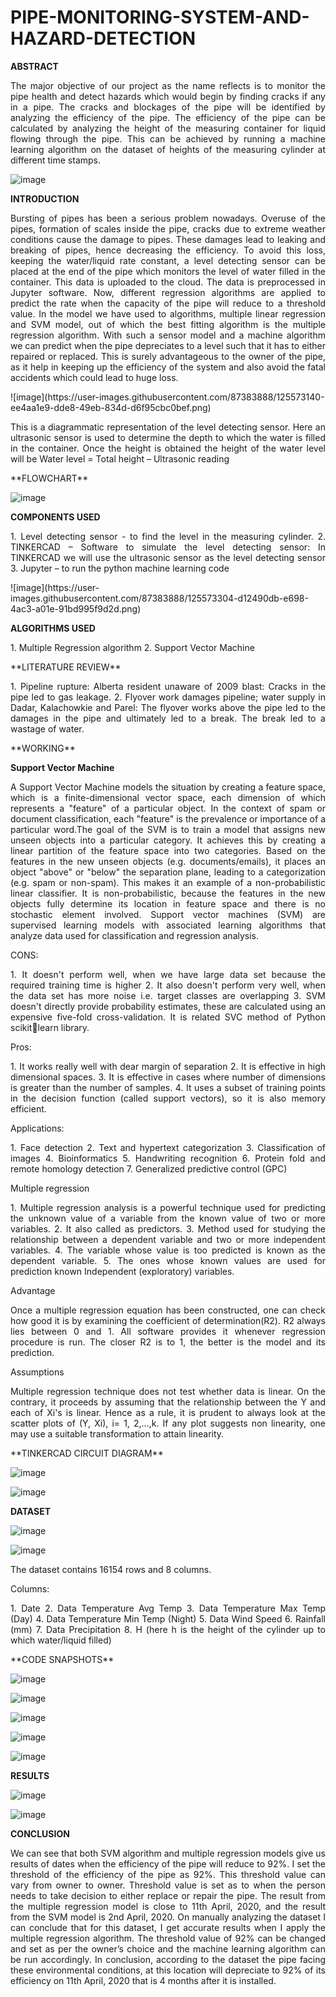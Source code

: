 # PIPE-MONITORING-SYSTEM-AND-HAZARD-DETECTION

**ABSTRACT**
<p align = "justify">
The major objective of our project as the name reflects is to monitor the pipe health and detect hazards which would begin by finding cracks if any in a pipe. The cracks 
and blockages of the pipe will be identified by analyzing the efficiency of the pipe. The efficiency of the pipe can be calculated by analyzing the height of the measuring 
container for liquid flowing through the pipe. This can be achieved by running a machine learning algorithm on the dataset of heights of the measuring cylinder at different time stamps.
</p>

![image](https://user-images.githubusercontent.com/87383888/125573005-be1fb399-e547-4193-b6eb-5461d78fc757.png)

**INTRODUCTION**
<p align = "justify">
Bursting of pipes has been a serious problem nowadays. Overuse of the pipes, formation of scales inside the pipe, cracks due to extreme weather conditions cause 
the damage to pipes. These damages lead to leaking and breaking of pipes, hence decreasing the efficiency. To avoid this loss, keeping the water/liquid rate constant, 
a level detecting sensor can be placed at the end of the pipe which monitors the level of water filled in the container. This data is uploaded to the cloud. 
The data is preprocessed in Jupyter software. Now, different regression algorithms are applied to predict the rate when the capacity of the pipe will reduce to a threshold value. In the model we have used to algorithms, multiple linear regression and SVM model, out of which the best fitting algorithm is the multiple regression algorithm. With such a sensor model and a machine algorithm we can predict when the pipe depreciates to a level such that it has to either repaired or replaced. This is surely advantageous to the owner of the pipe, as it help in keeping up the efficiency of the system and also avoid the fatal accidents which could lead to huge loss.
</p>
![image](https://user-images.githubusercontent.com/87383888/125573140-ee4aa1e9-dde8-49eb-834d-d6f95cbc0bef.png)
<p align = "justify">
This is a diagrammatic representation of the level detecting sensor. Here an ultrasonic sensor is used to determine the depth to which the water is filled in the 
container. Once the height is obtained the height of the water level will be Water level = Total height – Ultrasonic reading 
</p>
**FLOWCHART**

![image](https://user-images.githubusercontent.com/87383888/125573235-f0527e55-85e2-4e35-af35-426079ba90bf.png)

**COMPONENTS USED**
<p align = "justify">
1. Level detecting sensor - to find the level in the measuring cylinder.
2. TINKERCAD – Software to simulate the level detecting sensor: In TINKERCAD we will use the ultrasonic sensor as the level detecting sensor
3. Jupyter – to run the python machine learning code
</p>
![image](https://user-images.githubusercontent.com/87383888/125573304-d12490db-e698-4ac3-a01e-91bd995f9d2d.png)

**ALGORITHMS USED**
<p align = "justify">
1. Multiple Regression algorithm
2. Support Vector Machine
</p>
**LITERATURE REVIEW**
<p align = "justify">
1. Pipeline rupture: Alberta resident unaware of 2009 blast: Cracks in the pipe led to gas leakage.
2. Flyover work damages pipeline; water supply in Dadar, Kalachowkie and Parel: The flyover works above the pipe led to the damages in the pipe and ultimately led to a 
break. The break led to a wastage of water. 
</p>
**WORKING**

**Support Vector Machine**
<p align = "justify">
A Support Vector Machine models the situation by creating a feature space, which is a finite-dimensional vector space, each dimension of which represents a "feature" 
of a particular object. In the context of spam or document classification, each "feature" is the prevalence or importance of a particular word.The goal of the SVM is to train a model that assigns new unseen objects into a particular category. It achieves this by creating a linear partition of the feature space into two categories. Based on the features in the new unseen objects (e.g. documents/emails), it places an object "above" or "below" the separation plane, leading to a categorization (e.g. spam or non-spam). This makes it an example of a non-probabilistic linear classifier. It is non-probabilistic, because the features in the new objects fully determine its location in feature space and there is no stochastic element involved. Support vector machines (SVM) are supervised learning models with associated learning algorithms that analyze data used for classification and regression analysis.
</p>
CONS:
<p align = "justify">
1. It doesn't perform well, when we have large data set because the required training time is higher 
2. It also doesn't perform very well, when the data set has more noise i.e. target classes are overlapping
3. SVM doesn't directly provide probability estimates, these are calculated using an expensive five-fold cross-validation. It is related SVC method of Python scikitlearn library.
</p>

Pros:
<p align = "justify">
1. It works really well with dear margin of separation 
2. It is effective in high dimensional spaces. 
3. It is effective in cases where number of dimensions is greater than the number of samples. 
4. It uses a subset of training points in the decision function (called support vectors), so it is also memory efficient.
</p>
Applications:
<p align = "justify">
1. Face detection 
2. Text and hypertext categorization 
3. Classification of images 
4. Bioinformatics 
5. Handwriting recognition 
6. Protein fold and remote homology detection 
7. Generalized predictive control (GPC) 
</p>
Multiple regression
<p align = "justify">
1. Multiple regression analysis is a powerful technique used for predicting the unknown value of a variable from the known value of two or more variables. 
2. It also called as predictors. 
3. Method used for studying the relationship between a dependent variable and two or more independent variables. 
4. The variable whose value is too predicted is known as the dependent variable. 
5. The ones whose known values are used for prediction known Independent (exploratory) variables. 
</p>
Advantage
<p align = "justify">
Once a multiple regression equation has been constructed, one can check how good it is by examining the coefficient of determination(R2). R2 always lies between 0 
and 1. All software provides it whenever regression procedure is run. The closer R2 is to 1, the better is the model and its prediction. 
</p>
Assumptions
<p align = "justify">
Multiple regression technique does not test whether data is linear. On the contrary, it proceeds by assuming that the relationship between the Y and each of Xi's is linear. 
Hence as a rule, it is prudent to always look at the scatter plots of (Y, Xi), i= 1, 2,…,k. If any plot suggests non linearity, one may use a suitable transformation to 
attain linearity.
</p>
**TINKERCAD CIRCUIT DIAGRAM**

![image](https://user-images.githubusercontent.com/87383888/125573971-e3046ca7-731f-4224-ad6b-d2288d03fd52.png)

![image](https://user-images.githubusercontent.com/87383888/125573977-5e65ae89-0aa6-448b-b5d6-dc5a0b51c41c.png)

**DATASET**

![image](https://user-images.githubusercontent.com/87383888/125573945-729cdcb0-0558-4929-bd2d-a4baa209bacb.png)

![image](https://user-images.githubusercontent.com/87383888/125573951-39b165c4-6649-4429-8a5a-f3b3abf911f2.png)

The dataset contains 16154 rows and 8 columns. 

Columns:
<p align = "justify">
1. Date
2. Data Temperature Avg Temp
3. Data Temperature Max Temp (Day)
4. Data Temperature Min Temp (Night)
5. Data Wind Speed
6. Rainfall (mm)
7. Data Precipitation
8. H (here h is the height of the cylinder up to which water/liquid filled)
</p>
**CODE SNAPSHOTS**

![image](https://user-images.githubusercontent.com/87383888/125574001-628ede03-1d09-42fd-958a-7796f35bfd61.png)

![image](https://user-images.githubusercontent.com/87383888/125574011-755a8c08-7a89-44e8-bd5a-8de1a698cdf6.png)

![image](https://user-images.githubusercontent.com/87383888/125574020-b6b642fb-245a-49e2-8575-55d204aabb30.png)

![image](https://user-images.githubusercontent.com/87383888/125574032-bfadb2c1-c437-4925-ad9b-f961af4b39f0.png)

![image](https://user-images.githubusercontent.com/87383888/125574045-bc445d26-82ff-4c4d-9277-634991c676c4.png)

**RESULTS**

![image](https://user-images.githubusercontent.com/87383888/125574074-de8bb457-1781-44e8-a61c-b5f13048d4e9.png)

![image](https://user-images.githubusercontent.com/87383888/125574078-a8b237e9-f2b5-458f-8562-40fe748d34f6.png)

**CONCLUSION**
<p align = "justify">
We can see that both SVM algorithm and multiple regression models give us results of dates when the efficiency of the pipe will reduce to 92%. I set the threshold of the efficiency of the pipe as 92%. This threshold value can vary from owner to owner. Threshold value is set as to when the person needs to take decision to either replace or repair the pipe. The result from the multiple regression model is close to 11th April, 2020, and the result from the SVM model is 2nd April, 2020. On manually analyzing the dataset I can conclude that for this dataset, I get accurate results when I apply the multiple regression algorithm. The threshold value of 92% can be changed and set as per the owner’s choice and the machine learning algorithm can be run accordingly. In conclusion, according to the dataset the pipe facing these environmental conditions, at this location will depreciate to 92% of its efficiency on 11th April, 2020 that is 4 months after it is installed. 
</p>
